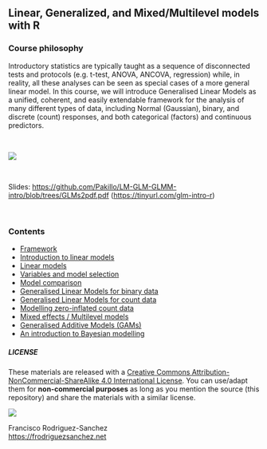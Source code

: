 ## Linear, Generalized, and Mixed/Multilevel models with R

### Course philosophy

Introductory statistics are typically taught as a sequence of disconnected tests and protocols (e.g. t-test, ANOVA, ANCOVA, regression) while, in reality, all these analyses can be seen as special cases of a more general linear model. In this course, we will introduce Generalised Linear Models as a unified, coherent, and easily extendable framework for the analysis of many different types of data, including Normal (Gaussian), binary, and discrete (count) responses, and both categorical (factors) and continuous predictors.

<br>

![](images/flowchart.png)

<br>

Slides: https://github.com/Pakillo/LM-GLM-GLMM-intro/blob/trees/GLMs2pdf.pdf (https://tinyurl.com/glm-intro-r)

<br>

### Contents

- [Framework](framework.pdf)
- [Introduction to linear models](lm_intro.pdf)
- [Linear models](lm.pdf)
- [Variables and model selection](model_selection.pdf)
- [Model comparison](model_comparison_trees.pdf)
- [Generalised Linear Models for binary data](glm_binomial.pdf)
- [Generalised Linear Models for count data](glm_count.pdf)
- [Modelling zero-inflated count data](glm_count_zeroinfl.pdf)
- [Mixed effects / Multilevel models](mixed_models.pdf)
- [Generalised Additive Models (GAMs)](GAMs.pdf)
- [An introduction to Bayesian modelling](Bayes_intro.pdf)


##### LICENSE

These materials are released with a [Creative Commons Attribution-NonCommercial-ShareAlike 4.0 International License](http://creativecommons.org/licenses/by-nc-sa/4.0/). You can use/adapt them for **non-commercial purposes** as long as you mention the source (this repository) and share the materials with a similar license.

![](images/CClogo.png)


Francisco Rodriguez-Sanchez  
https://frodriguezsanchez.net
